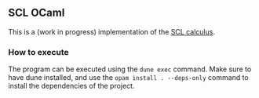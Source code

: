 ## SCL OCaml

This is a (work in progress) implementation of the [SCL calculus](https://arxiv.org/abs/2302.05954). 

### How to execute

The program can be executed using the `dune exec` command. Make sure to have dune installed, and use the `opam install . --deps-only` command to install the dependencies of the project.
